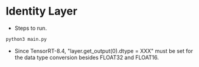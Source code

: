 # Identity Layer

+ Steps to run.

```bash
python3 main.py
```

+ Since TensorRT-8.4, "layer.get_output(0).dtype = XXX" must be set for the data type conversion besides FLOAT32 and FLOAT16.
